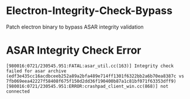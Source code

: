 # Electron-Integrity-Check-Bypass
Patch electron binary to bypass ASAR integrity validation

# ASAR Integrity Check Error
```
[980016:0721/230545.951:FATAL:asar_util.cc(163)] Integrity check failed for asar archive (edf3e435cc16acdbceeb252a89a2bfa489e714ff1301f6322bb2a6b70ea8387c vs 7fb069eea42227f58408f675f150d2dd36f190400b87a1c81bf071f63353dff9)
[980016:0721/230545.951:ERROR:crashpad_client_win.cc(868)] not connected
```
